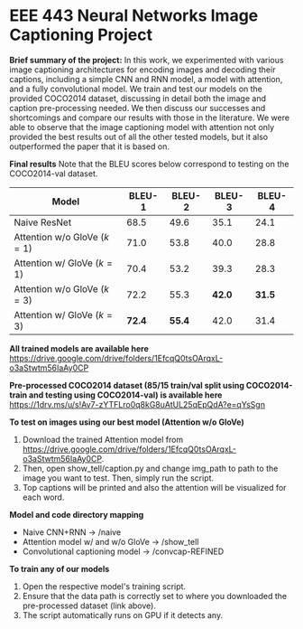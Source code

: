 
# EEE 443 Neural Networks Image Captioning Project
**Brief summary of the project:**
In  this  work,  we  experimented  with  various  image  captioning  architectures  for  encoding  images and decoding their captions, including a simple CNN and RNN model, a model with attention,  and a fully convolutional  model. We train and test our models on the provided COCO2014 dataset, discussing in detail both the image and caption pre-processing needed. We then discuss our successes and shortcomings and compare our results with those in the literature. We were able to observe that the image captioning model with attention not only provided the best results out of all the other tested models, but it also outperformed the paper that it is based on.

**Final results**
Note that the BLEU scores below correspond to testing on the COCO2014-val dataset.

| Model                       | BLEU-1        | BLEU-2        | BLEU-3        | BLEU-4        |
|-----------------------------|---------------|---------------|---------------|---------------|
| Naive ResNet                | 68.5          | 49.6          | 35.1          | 24.1          |
| Attention w/o GloVe ($k=1$) | 71.0          | 53.8          | 40.0          | 28.8          |
| Attention w/ GloVe ($k=1$)  | 70.4          | 53.2          | 39.3          | 28.3          |
| Attention w/o GloVe ($k=3$) | 72.2          | 55.3          | **42.0** | **31.5** |
| Attention w/ GloVe ($k=3$)  | **72.4**          | **55.4**          | 42.0          | 31.4          |



**All trained models are available here**
https://drive.google.com/drive/folders/1EfcqQ0tsOArqxL-o3aStwtm56IaAy0CP

**Pre-processed COCO2014 dataset (85/15 train/val split using COCO2014-train and testing using COCO2014-val) is available here** 
https://1drv.ms/u/s!Av7-zYTFLro0q8kG8uAtUL25qEpQdA?e=qYsSgn

**To test on images using our best model (Attention w/o GloVe)**
1. Download the trained Attention model from https://drive.google.com/drive/folders/1EfcqQ0tsOArqxL-o3aStwtm56IaAy0CP.
2. Then, open show_tell/caption.py and change img_path to path to the image you want to test. Then, simply run the script. 
3. Top captions will be printed and also the attention will be visualized for each word.

**Model and code directory mapping**
* Naive CNN+RNN -> /naive
* Attention model w/ and w/o GloVe -> /show_tell
* Convolutional captioning model -> /convcap-REFINED

**To train any of our models**
1. Open the respective model's training script.
2. Ensure that the data path is correctly set to where you downloaded the pre-processed dataset (link above).
3. The script automatically runs on GPU if it detects any. 
